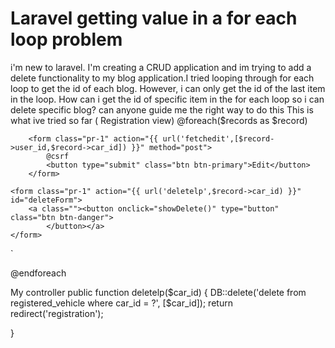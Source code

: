 
# Laravel getting value in a for each loop problem

i'm new to laravel. I'm creating a CRUD application and im trying to add a delete functionality to my blog application.I tried looping through for each loop to get the id of each blog. However, i can only get the id of the last item in the loop. How can i get the id of specific item in the for each loop so i can delete specific blog? can anyone guide me the right way to do this
This is what ive tried so far ( Registration view)
@foreach($records as $record)
<td class="row">

        <form class="pr-1" action="{{ url('fetchedit',[$record->user_id,$record->car_id]) }}" method="post">
            @csrf
            <button type="submit" class="btn btn-primary">Edit</button>
        </form>

    <form class="pr-1" action="{{ url('deletelp',$record->car_id) }}" id="deleteForm">
        <a class=""><button onclick="showDelete()" type="button" class="btn btn-danger">
            </button></a>
    </form>
</td>`

@endforeach

My controller
public function deletelp($car_id)
{
    DB::delete('delete from registered_vehicle where car_id = ?', [$car_id]);
    return redirect('registration');

}



        
